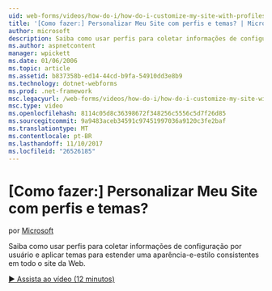 ```yaml
---
uid: web-forms/videos/how-do-i/how-do-i-customize-my-site-with-profiles-and-themes
title: '[Como fazer:] Personalizar Meu Site com perfis e temas? | Microsoft Docs'
author: microsoft
description: Saiba como usar perfis para coletar informações de configuração por usuário e aplicar temas para estender uma aparência-e-estilo consistentes em todo o site da Web.
ms.author: aspnetcontent
manager: wpickett
ms.date: 01/06/2006
ms.topic: article
ms.assetid: b837358b-ed14-44cd-b9fa-54910dd3e8b9
ms.technology: dotnet-webforms
ms.prod: .net-framework
msc.legacyurl: /web-forms/videos/how-do-i/how-do-i-customize-my-site-with-profiles-and-themes
msc.type: video
ms.openlocfilehash: 8114c05d8c36398672f348256c5556c5d7f26d85
ms.sourcegitcommit: 9a9483aceb34591c97451997036a9120c3fe2baf
ms.translationtype: MT
ms.contentlocale: pt-BR
ms.lasthandoff: 11/10/2017
ms.locfileid: "26526185"
---
```

<a name="how-do-i-customize-my-site-with-profiles-and-themes"></a>[Como fazer:] Personalizar Meu Site com perfis e temas?
====================
por [Microsoft](https://github.com/microsoft)

Saiba como usar perfis para coletar informações de configuração por usuário e aplicar temas para estender uma aparência-e-estilo consistentes em todo o site da Web.

[&#9654; Assista ao vídeo (12 minutos)](https://channel9.msdn.com/Blogs/ASP-NET-Site-Videos/how-do-i-customize-my-site-with-profiles-and-themes)
